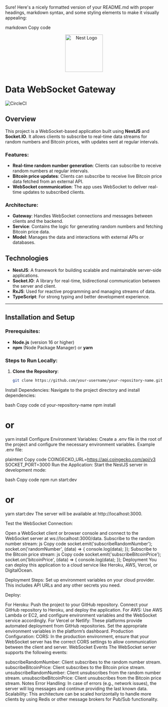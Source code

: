 Sure! Here's a nicely formatted version of your README.md with proper headings, markdown syntax, and some styling elements to make it visually appealing:

markdown
Copy code
<p align="center">
  <a href="http://nestjs.com/" target="blank"><img src="https://nestjs.com/img/logo-small.svg" width="120" alt="Nest Logo" /></a>
</p>

# Data WebSocket Gateway

![CircleCI](https://img.shields.io/circleci/build/github/nestjs/nest/master?token=abc123def456)

## Overview

This project is a WebSocket-based application built using **NestJS** and **Socket.IO**. It allows clients to subscribe to real-time data streams for random numbers and Bitcoin prices, with updates sent at regular intervals.

### Features:
- **Real-time random number generation**: Clients can subscribe to receive random numbers at regular intervals.
- **Bitcoin price updates**: Clients can subscribe to receive live Bitcoin price data fetched from an external API.
- **WebSocket communication**: The app uses WebSocket to deliver real-time updates to subscribed clients.

### Architecture:
- **Gateway**: Handles WebSocket connections and messages between clients and the backend.
- **Service**: Contains the logic for generating random numbers and fetching Bitcoin price data.
- **Model**: Manages the data and interactions with external APIs or databases.

## Technologies
- **NestJS**: A framework for building scalable and maintainable server-side applications.
- **Socket.IO**: A library for real-time, bidirectional communication between the server and client.
- **RxJS**: Used for reactive programming and managing streams of data.
- **TypeScript**: For strong typing and better development experience.

---

## Installation and Setup

### Prerequisites:
- **Node.js** (version 16 or higher)
- **npm** (Node Package Manager) or **yarn**

### Steps to Run Locally:

1. **Clone the Repository**:
   ```bash
   git clone https://github.com/your-username/your-repository-name.git
Install Dependencies: Navigate to the project directory and install dependencies:

bash
Copy code
cd your-repository-name
npm install
# or
yarn install
Configure Environment Variables: Create a .env file in the root of the project and configure the necessary environment variables. Example .env file:

plaintext
Copy code
COINGECKO_URL=https://api.coingecko.com/api/v3
SOCKET_PORT=3000
Run the Application: Start the NestJS server in development mode:

bash
Copy code
npm run start:dev
# or
yarn start:dev
The server will be available at http://localhost:3000.

Test the WebSocket Connection:

Open a WebSocket client or browser console and connect to the WebSocket server at ws://localhost:3000/data.
Subscribe to the random number stream:
js
Copy code
socket.emit('subscribeRandomNumber');
socket.on('randomNumber', (data) => {
  console.log(data);
});
Subscribe to the Bitcoin price stream:
js
Copy code
socket.emit('subscribeBitcoinPrice');
socket.on('bitcoinPrice', (data) => {
  console.log(data);
});
Deployment
You can deploy this application to a cloud service like Heroku, AWS, Vercel, or DigitalOcean.

Deployment Steps:
Set up environment variables on your cloud provider. This includes API URLs and any other secrets you need.

Deploy:

For Heroku:
Push the project to your GitHub repository.
Connect your GitHub repository to Heroku, and deploy the application.
For AWS:
Use AWS Lambda or EC2, and configure environment variables and the WebSocket service accordingly.
For Vercel or Netlify:
These platforms provide automated deployment from GitHub repositories. Set the appropriate environment variables in the platform’s dashboard.
Production Configuration:
CORS: In the production environment, ensure that your WebSocket server has the correct CORS settings to allow communication between the client and server.
WebSocket Events
The WebSocket server supports the following events:

subscribeRandomNumber: Client subscribes to the random number stream.
subscribeBitcoinPrice: Client subscribes to the Bitcoin price stream.
unsubscribeRandomNumber: Client unsubscribes from the random number stream.
unsubscribeBitcoinPrice: Client unsubscribes from the Bitcoin price stream.
Notes
Error Handling: In case of errors (e.g., network issues), the server will log messages and continue providing the last known data.
Scalability: This architecture can be scaled horizontally to handle more clients by using Redis or other message brokers for Pub/Sub functionality.
